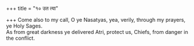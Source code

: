 +++
title = "१० उत त्या"

+++
Come also to my call, O ye Nasatyas, yea, verily, through my prayers, ye Holy Sages.  
     As from great darkness ye delivered Atri, protect us, Chiefs, from danger in the conflict.